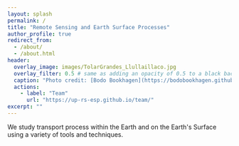 ```yaml
---
layout: splash
permalink: /
title: "Remote Sensing and Earth Surface Processes"
author_profile: true
redirect_from: 
  - /about/
  - /about.html
header:
  overlay_image: images/TolarGrandes_Llullaillaco.jpg
  overlay_filter: 0.5 # same as adding an opacity of 0.5 to a black background
  caption: "Photo credit: [Bodo Bookhagen](https://bodobookhagen.github.io/)"
  actions:
    - label: "Team"
      url: "https://up-rs-esp.github.io/team/"
excerpt: ""
---
```


We study transport process within the Earth and on the Earth's Surface using a variety of tools and techniques.
